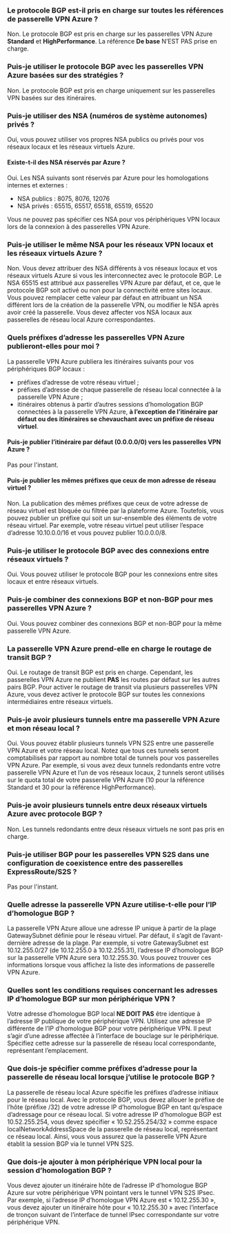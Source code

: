 ### <a name="is-bgp-supported-on-all-azure-vpn-gateway-skus"></a>Le protocole BGP est-il pris en charge sur toutes les références de passerelle VPN Azure ?
Non. Le protocole BGP est pris en charge sur les passerelles VPN Azure **Standard** et **HighPerformance**. La référence **De base** N’EST PAS prise en charge.

### <a name="can-i-use-bgp-with-azure-policybased-vpn-gateways"></a>Puis-je utiliser le protocole BGP avec les passerelles VPN Azure basées sur des stratégies ?
Non. Le protocole BGP est pris en charge uniquement sur les passerelles VPN basées sur des itinéraires.

### <a name="can-i-use-private-asns-autonomous-system-numbers"></a>Puis-je utiliser des NSA (numéros de système autonomes) privés ?
Oui, vous pouvez utiliser vos propres NSA publics ou privés pour vos réseaux locaux et les réseaux virtuels Azure.

#### <a name="are-there-asns-reserved-by-azure"></a>Existe-t-il des NSA réservés par Azure ?
Oui. Les NSA suivants sont réservés par Azure pour les homologations internes et externes :

* NSA publics : 8075, 8076, 12076
* NSA privés : 65515, 65517, 65518, 65519, 65520

Vous ne pouvez pas spécifier ces NSA pour vos périphériques VPN locaux lors de la connexion à des passerelles VPN Azure.

### <a name="can-i-use-the-same-asn-for-both-onpremises-vpn-networks-and-azure-vnets"></a>Puis-je utiliser le même NSA pour les réseaux VPN locaux et les réseaux virtuels Azure ?
Non. Vous devez attribuer des NSA différents à vos réseaux locaux et vos réseaux virtuels Azure si vous les interconnectez avec le protocole BGP. Le NSA 65515 est attribué aux passerelles VPN Azure par défaut, et ce, que le protocole BGP soit activé ou non pour la connectivité entre sites locaux. Vous pouvez remplacer cette valeur par défaut en attribuant un NSA différent lors de la création de la passerelle VPN, ou modifier le NSA après avoir créé la passerelle. Vous devez affecter vos NSA locaux aux passerelles de réseau local Azure correspondantes.

### <a name="what-address-prefixes-will-azure-vpn-gateways-advertise-to-me"></a>Quels préfixes d’adresse les passerelles VPN Azure publieront-elles pour moi ?
La passerelle VPN Azure publiera les itinéraires suivants pour vos périphériques BGP locaux :

* préfixes d’adresse de votre réseau virtuel ;
* préfixes d’adresse de chaque passerelle de réseau local connectée à la passerelle VPN Azure ;
* itinéraires obtenus à partir d’autres sessions d’homologation BGP connectées à la passerelle VPN Azure, **à l’exception de l’itinéraire par défaut ou des itinéraires se chevauchant avec un préfixe de réseau virtuel**.

#### <a name="can-i-advertise-default-route-00000-to-azure-vpn-gateways"></a>Puis-je publier l’itinéraire par défaut (0.0.0.0/0) vers les passerelles VPN Azure ?
Pas pour l'instant.

#### <a name="can-i-advertise-the-exact-prefixes-as-my-virtual-network-prefixes"></a>Puis-je publier les mêmes préfixes que ceux de mon adresse de réseau virtuel ?
Non. La publication des mêmes préfixes que ceux de votre adresse de réseau virtuel est bloquée ou filtrée par la plateforme Azure. Toutefois, vous pouvez publier un préfixe qui soit un sur-ensemble des éléments de votre réseau virtuel. Par exemple, votre réseau virtuel peut utiliser l’espace d’adresse 10.10.0.0/16 et vous pouvez publier 10.0.0.0/8.

### <a name="can-i-use-bgp-with-my-vnettovnet-connections"></a>Puis-je utiliser le protocole BGP avec des connexions entre réseaux virtuels ?
Oui. Vous pouvez utiliser le protocole BGP pour les connexions entre sites locaux et entre réseaux virtuels.

### <a name="can-i-mix-bgp-with-nonbgp-connections-for-my-azure-vpn-gateways"></a>Puis-je combiner des connexions BGP et non-BGP pour mes passerelles VPN Azure ?
Oui. Vous pouvez combiner des connexions BGP et non-BGP pour la même passerelle VPN Azure.

### <a name="does-azure-vpn-gateway-support-bgp-transit-routing"></a>La passerelle VPN Azure prend-elle en charge le routage de transit BGP ?
Oui. Le routage de transit BGP est pris en charge. Cependant, les passerelles VPN Azure ne publient **PAS** les routes par défaut sur les autres pairs BGP. Pour activer le routage de transit via plusieurs passerelles VPN Azure, vous devez activer le protocole BGP sur toutes les connexions intermédiaires entre réseaux virtuels.

### <a name="can-i-have-more-than-one-tunnels-between-azure-vpn-gateway-and-my-onpremises-network"></a>Puis-je avoir plusieurs tunnels entre ma passerelle VPN Azure et mon réseau local ?
Oui. Vous pouvez établir plusieurs tunnels VPN S2S entre une passerelle VPN Azure et votre réseau local. Notez que tous ces tunnels seront comptabilisés par rapport au nombre total de tunnels pour vos passerelles VPN Azure. Par exemple, si vous avez deux tunnels redondants entre votre passerelle VPN Azure et l’un de vos réseaux locaux, 2 tunnels seront utilisés sur le quota total de votre passerelle VPN Azure (10 pour la référence Standard et 30 pour la référence HighPerformance).

### <a name="can-i-have-multiple-tunnels-between-two-azure-vnets-with-bgp"></a>Puis-je avoir plusieurs tunnels entre deux réseaux virtuels Azure avec protocole BGP ?
Non. Les tunnels redondants entre deux réseaux virtuels ne sont pas pris en charge.

### <a name="can-i-use-bgp-for-s2s-vpn-in-an-expressroutes2s-vpn-coexistence-configuration"></a>Puis-je utiliser BGP pour les passerelles VPN S2S dans une configuration de coexistence entre des passerelles ExpressRoute/S2S ?
Pas pour l'instant.

### <a name="what-address-does-azure-vpn-gateway-use-for-bgp-peer-ip"></a>Quelle adresse la passerelle VPN Azure utilise-t-elle pour l’IP d’homologue BGP ?
La passerelle VPN Azure alloue une adresse IP unique à partir de la plage GatewaySubnet définie pour le réseau virtuel. Par défaut, il s’agit de l’avant-dernière adresse de la plage. Par exemple, si votre GatewaySubnet est 10.12.255.0/27 (de 10.12.255.0 à 10.12.255.31), l’adresse IP d’homologue BGP sur la passerelle VPN Azure sera 10.12.255.30. Vous pouvez trouver ces informations lorsque vous affichez la liste des informations de passerelle VPN Azure.

### <a name="what-are-the-requirements-for-the-bgp-peer-ip-addresses-on-my-vpn-device"></a>Quelles sont les conditions requises concernant les adresses IP d’homologue BGP sur mon périphérique VPN ?
Votre adresse d’homologue BGP local **NE DOIT PAS** être identique à l’adresse IP publique de votre périphérique VPN. Utilisez une adresse IP différente de l’IP d’homologue BGP pour votre périphérique VPN. Il peut s’agir d’une adresse affectée à l’interface de bouclage sur le périphérique. Spécifiez cette adresse sur la passerelle de réseau local correspondante, représentant l’emplacement.

### <a name="what-should-i-specify-as-my-address-prefixes-for-the-local-network-gateway-when-i-use-bgp"></a>Que dois-je spécifier comme préfixes d’adresse pour la passerelle de réseau local lorsque j’utilise le protocole BGP ?
La passerelle de réseau local Azure spécifie les préfixes d’adresse initiaux pour le réseau local. Avec le protocole BGP, vous devez allouer le préfixe de l’hôte (préfixe /32) de votre adresse IP d’homologue BGP en tant qu’espace d’adressage pour ce réseau local. Si votre adresse IP d’homologue BGP est 10.52.255.254, vous devez spécifier « 10.52.255.254/32 » comme espace localNetworkAddressSpace de la passerelle de réseau local, représentant ce réseau local. Ainsi, vous vous assurez que la passerelle VPN Azure établit la session BGP via le tunnel VPN S2S.

### <a name="what-should-i-add-to-my-onpremises-vpn-device-for-the-bgp-peering-session"></a>Que dois-je ajouter à mon périphérique VPN local pour la session d’homologation BGP ?
Vous devez ajouter un itinéraire hôte de l’adresse IP d’homologue BGP Azure sur votre périphérique VPN pointant vers le tunnel VPN S2S IPsec. Par exemple, si l’adresse IP d’homologue VPN Azure est « 10.12.255.30 », vous devez ajouter un itinéraire hôte pour « 10.12.255.30 » avec l’interface de tronçon suivant de l’interface de tunnel IPsec correspondante sur votre périphérique VPN.



<!--HONumber=Nov16_HO2-->


